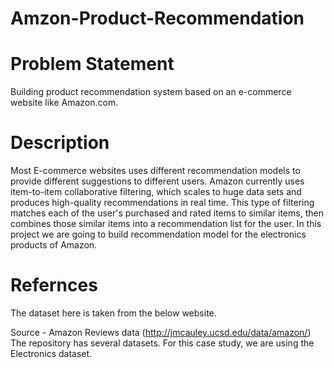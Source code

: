 # Amzon-Product-Recommendation

# Problem Statement  
Building product recommendation system based on an e-commerce website like Amazon.com.

# Description
Most E-commerce websites uses different recommendation models to provide different suggestions to different users. 
Amazon currently uses item-to-item collaborative filtering, which scales to huge data sets and produces high-quality recommendations in real time. This type of filtering matches each of the user's purchased and rated items to similar items, then combines those similar items into a recommendation list for the user. In this project we are going to build recommendation model for the electronics products of Amazon. 
# Refernces
The dataset here is taken from the below website. 

Source - Amazon Reviews data (http://jmcauley.ucsd.edu/data/amazon/)  The repository has several datasets. For this case study, we are using the Electronics dataset.

